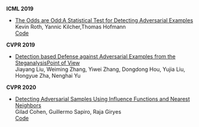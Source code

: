 **ICML 2019** 
- [The Odds are Odd:A Statistical Test for Detecting Adversarial Examples](http://proceedings.mlr.press/v97/roth19a/roth19a.pdf)   
  Kevin Roth, Yannic Kilcher,Thomas Hofmann  
  [Code](https://github.com/yk/icml19_public)   
  
**CVPR 2019**
- [Detection based Defense against Adversarial Examples from the SteganalysisPoint of View](https://openaccess.thecvf.com/content_CVPR_2019/papers/Liu_Detection_Based_Defense_Against_Adversarial_Examples_From_the_Steganalysis_Point_CVPR_2019_paper.pdf)  
  Jiayang Liu, Weiming Zhang, Yiwei Zhang, Dongdong Hou, Yujia Liu, Hongyue Zha, Nenghai Yu  
  
**CVPR 2020**  
- [Detecting Adversarial Samples Using Influence Functions and Nearest Neighbors](https://openaccess.thecvf.com/content_CVPR_2020/papers/Cohen_Detecting_Adversarial_Samples_Using_Influence_Functions_and_Nearest_Neighbors_CVPR_2020_paper.pdf)    
  Gilad Cohen, Guillermo Sapiro, Raja Giryes  
  [Code](https://github.com/giladcohen/NNIF_adv_defense)

